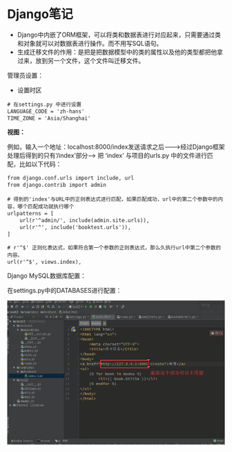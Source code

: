 # Django笔记

- Django中内嵌了ORM框架，可以将类和数据表进行对应起来，只需要通过类和对象就可以对数据表进行操作。而不用写SQL语句。
- 生成迁移文件的作用：是把是把数据模型中的类的属性以及他的类型都把他拿过来，放到另一个文件，这个文件叫迁移文件。



管理员设置：

- 设置时区

```
# 在settings.py 中进行设置
LANGUAGE_CODE = 'zh-hans'
TIME_ZONE = 'Asia/Shanghai'
```



**视图：**

例如，输入一个地址：localhost:8000/index发送请求之后--->经过Django框架处理后得到的只有‘/index’部分--> 把 ‘index’ 与项目的urls.py 中的文件进行匹配，比如以下代码：

```
from django.conf.urls import include, url
from django.contrib import admin

# 得到的'index'与URL中的正则表达式进行匹配，如果匹配成功，url中的第二个参数中的内容，哪个匹配成功就执行哪个
urlpatterns = [
    url(r'^admin/', include(admin.site.urls)),
    url(r'^', include('booktest.urls')),
]
```

```
# r'^$' 正则化表达式，如果符合第一个参数的正则表达式，那么久执行url中第二个参数的内容。
url(r'^$', views.index),
```


Django MySQL数据库配置：

在settings.py中的DATABASES进行配置：





![1539760010141](image\url_create.png)



